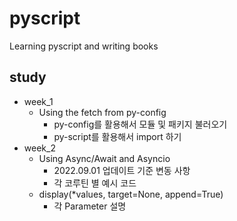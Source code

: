 # pyscript
Learning pyscript and writing books

## study
- week_1
    - Using the fetch from py-config
        - py-config를 활용해서 모듈 및 패키지 불러오기
        - py-script를 활용해서 import 하기
- week_2
    - Using Async/Await and Asyncio
        - 2022.09.01 업데이트 기준 변동 사항
        - 각 코루틴 별 예시 코드
    - display(*values, target=None, append=True)
        - 각 Parameter 설명